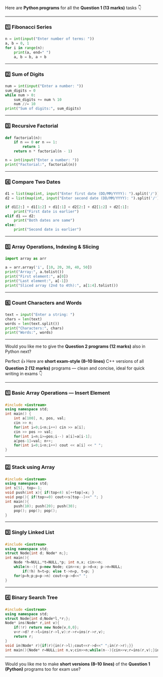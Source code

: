 Here are **Python programs** for all the **Question 1 (13 marks)** tasks 👇

---

### **1️⃣ Fibonacci Series**

```python
n = int(input("Enter number of terms: "))
a, b = 0, 1
for i in range(n):
    print(a, end=" ")
    a, b = b, a + b
```

---

### **2️⃣ Sum of Digits**

```python
num = int(input("Enter a number: "))
sum_digits = 0
while num > 0:
    sum_digits += num % 10
    num //= 10
print("Sum of digits:", sum_digits)
```

---

### **3️⃣ Recursive Factorial**

```python
def factorial(n):
    if n == 0 or n == 1:
        return 1
    return n * factorial(n - 1)

n = int(input("Enter a number: "))
print("Factorial:", factorial(n))
```

---

### **4️⃣ Compare Two Dates**

```python
d1 = list(map(int, input("Enter first date (DD/MM/YYYY): ").split('/')))
d2 = list(map(int, input("Enter second date (DD/MM/YYYY): ").split('/')))

if d1[2:] + d1[1:2] + d1[:1] < d2[2:] + d2[1:2] + d2[:1]:
    print("First date is earlier")
elif d1 == d2:
    print("Both dates are same")
else:
    print("Second date is earlier")
```

---

### **5️⃣ Array Operations, Indexing & Slicing**

```python
import array as arr

a = arr.array('i', [10, 20, 30, 40, 50])
print("Array:", a.tolist())
print("First element:", a[0])
print("Last element:", a[-1])
print("Sliced array (2nd to 4th):", a[1:4].tolist())
```

---

### **6️⃣ Count Characters and Words**

```python
text = input("Enter a string: ")
chars = len(text)
words = len(text.split())
print("Characters:", chars)
print("Words:", words)
```

---

Would you like me to give the **Question 2 programs (12 marks)** also in Python next?


Perfect 👍 Here are **short exam-style (8–10 lines)** C++ versions of all **Question 2 (12 marks)** programs — clean and concise, ideal for quick writing in exams 👇

---

### **1️⃣ Basic Array Operations — Insert Element**

```cpp
#include <iostream>
using namespace std;
int main() {
    int a[100], n, pos, val;
    cin >> n;
    for(int i=0;i<n;i++) cin >> a[i];
    cin >> pos >> val;
    for(int i=n;i>=pos;i--) a[i]=a[i-1];
    a[pos-1]=val; n++;
    for(int i=0;i<n;i++) cout << a[i] << " ";
}
```

---

### **2️⃣ Stack using Array**

```cpp
#include <iostream>
using namespace std;
int s[5], top=-1;
void push(int x){ if(top<4) s[++top]=x; }
void pop(){ if(top>=0) cout<<s[top--]<<" "; }
int main(){
    push(10); push(20); push(30);
    pop(); pop(); pop();
}
```

---

### **3️⃣ Singly Linked List**

```cpp
#include <iostream>
using namespace std;
struct Node{int d; Node* n;};
int main(){
    Node *h=NULL,*t=NULL,*p; int n,x; cin>>n;
    while(n--){ p=new Node; cin>>x; p->d=x; p->n=NULL;
        if(!h) h=t=p; else t->n=p, t=p; }
    for(p=h;p;p=p->n) cout<<p->d<<" ";
}
```

---

### **4️⃣ Binary Search Tree**

```cpp
#include <iostream>
using namespace std;
struct Node{int d;Node*l,*r;};
Node* ins(Node* r,int v){
    if(!r) return new Node{v,0,0};
    v<r->d? r->l=ins(r->l,v):r->r=ins(r->r,v);
    return r;
}
void in(Node* r){if(r){in(r->l);cout<<r->d<<" ";in(r->r);}}
int main(){Node* r=NULL;int n,v;cin>>n;while(n--){cin>>v;r=ins(r,v);}in(r);}
```

---

Would you like me to make **short versions (8–10 lines)** of the **Question 1 (Python)** programs too for exam use?
